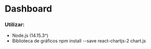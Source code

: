 # Dashboard
### Utilizar:
- Node.js (14.15.3^)
- Biblioteca de gráficos npm install --save react-chartjs-2 chart.js
